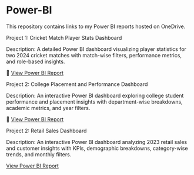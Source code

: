 # Power-BI
This repository contains links to my Power BI reports hosted on OneDrive.

Project 1: Cricket Match Player Stats Dashboard

Description: A detailed Power BI dashboard visualizing player statistics for two 2024 cricket matches with match-wise filters, performance metrics, and role-based insights.


🔗 [View Power BI Report](https://1drv.ms/u/c/2fa94411798eec47/EeQmAc-Gp_tAiqmml-jcClABV87P_ZdJFhdMhBp7Dt4RHQ)

Project 2: College Placement and Performance Dashboard 

Description: An interactive Power BI dashboard exploring college student performance and placement insights with department-wise breakdowns, academic metrics, and year filters.

🔗 [View Power BI Report](https://1drv.ms/u/c/2fa94411798eec47/EZCyiOqkbXJAkAxq_etJ8h8BPPiYoVGaXi1cVYITgCW-wg)

Project 2: Retail Sales Dashboard

Description: An interactive Power BI dashboard analyzing 2023 retail sales and customer insights with KPIs, demographic breakdowns, category-wise trends, and monthly filters.

[View Power BI Report](https://1drv.ms/u/c/2fa94411798eec47/EaSTekTUEsxJioAec5zqL3sB6J8Liib0jlpq4Bdog3-YMQ)
